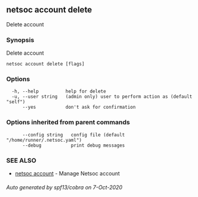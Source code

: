 ## netsoc account delete

Delete account

### Synopsis

Delete account

```
netsoc account delete [flags]
```

### Options

```
  -h, --help          help for delete
  -u, --user string   (admin only) user to perform action as (default "self")
      --yes           don't ask for confirmation
```

### Options inherited from parent commands

```
      --config string   config file (default "/home/runner/.netsoc.yaml")
      --debug           print debug messages
```

### SEE ALSO

* [netsoc account](netsoc_account.md)	 - Manage Netsoc account

###### Auto generated by spf13/cobra on 7-Oct-2020
